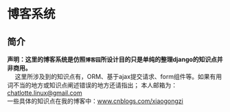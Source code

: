 
# 博客系统   
## 简介
**声明：这里的博客系统是仿照`博客园`所设计目的只是单纯的整理django的知识点并非商用。**   
&emsp; 这里所涉及到的知识点有，ORM、基于ajax提交请求、form组件等。如果有用词不当的地方或知识点阐述错误的地方还请指出；
本人邮箱为：chatlotte.linux@gmail.com   
一些具体的知识点在我的博客中：www.cnblogs.com/xiaogongzi

